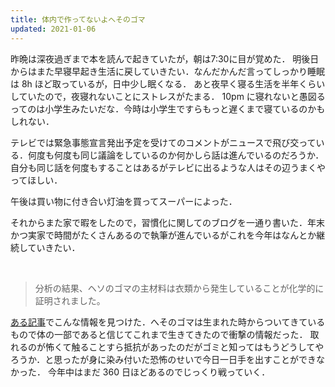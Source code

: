 ```yaml
---
title: 体内で作ってないよへそのゴマ
updated: 2021-01-06
---
```


昨晩は深夜過ぎまで本を読んで起きていたが，朝は7:30に目が覚めた．
明後日からはまた早寝早起き生活に戻していきたい．なんだかんだ言ってしっかり睡眠は 8h ほど取っているが，日中少し眠くなる．
あと夜早く寝る生活を半年くらいしていたので，夜寝れないことにストレスがたまる．
10pm に寝れないと愚図るってのは小学生みたいだな．今時は小学生ですらもっと遅くまで寝ているのかもしれない．

テレビでは緊急事態宣言発出予定を受けてのコメントがニュースで飛び交っている．何度も何度も同じ議論をしているのか何かしら話は進んでいるのだろうか．自分も同じ話を何度もすることはあるがテレビに出るような人はその辺うまくやってほしい．

午後は買い物に付き合い灯油を買ってスーパーによった．

それからまた家で暇をしたので，習慣化に関してのブログを一通り書いた．年末かつ実家で時間がたくさんあるので執筆が進んでいるがこれを今年はなんとか継続していきたい．

<br/>

> 分析の結果、ヘソのゴマの主材料は衣類から発生していることが化学的に証明されました。

[ある記事](https://nazology.net/archives/78838)でこんな情報を見つけた．へそのゴマは生まれた時からついてきているもので体の一部であると信じてこれまで生きてきたので衝撃の情報だった．
取れるのが怖くて触ることすら抵抗があったのだがゴミと知ってはもうどうしてやろうか．と思ったが身に染み付いた恐怖のせいで今日一日手を出すことができなかった．
今年中はまだ 360 日ほどあるのでじっくり戦っていく．
